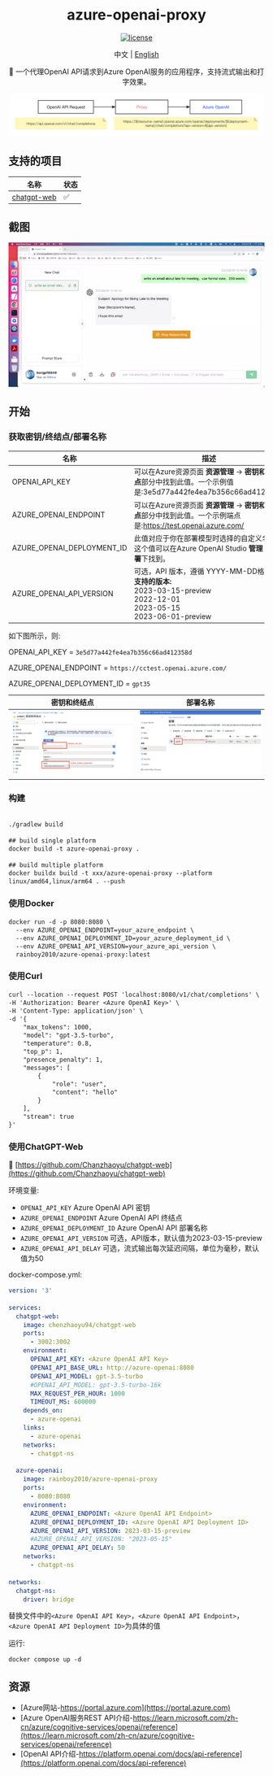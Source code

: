 <div align="center">
  
<h1 align="center">azure-openai-proxy</h1>

[![license](https://img.shields.io/github/license/modelscope/modelscope.svg)](https://github.com/kongpf8848/azure-openai-proxy/blob/master/LICENSE)

中文 | [English](./README_EN.md)

🚀 一个代理OpenAI API请求到Azure OpenAI服务的应用程序，支持流式输出和打字效果。

![proxy](https://github.com/kongpf8848/azure-openai-proxy/blob/master/assets/proxy.png) 

</div>

## 支持的项目
| 名称                                                       | 状态  |
|----------------------------------------------------------|-----|
| [chatgpt-web](https://github.com/Chanzhaoyu/chatgpt-web) | ✅   |

## 截图

![screenshot](https://github.com/kongpf8848/azure-openai-proxy/blob/master/assets/chatgpt-web.webp) 

## 开始

### 获取密钥/终结点/部署名称

| 名称                     | 描述                                                                                                               | 默认值                           |
|------------------------|------------------------------------------------------------------------------------------------------------------|-------------------------------|
| OPENAI_API_KEY     | 可以在Azure资源页面 **资源管理** -> **密钥和终结点**部分中找到此值。一个示例值是:3e5d77a442fe4ea7b356c66ad412358d                               | 无                             |
| AZURE_OPENAI_ENDPOINT  | 可以在Azure资源页面 **资源管理** -> **密钥和终结点**部分中找到此值。一个示例端点是:https://test.openai.azure.com/                                | https://xxx.openai.azure.com/ |
| AZURE_OPENAI_DEPLOYMENT_ID | 此值对应于你在部署模型时选择的自定义名称。这个值可以在Azure OpenAI Studio **管理** -> **部署**下找到。                                              | xxx                           |
| AZURE_OPENAI_API_VERSION | 可选，API 版本，遵循 YYYY-MM-DD格式。<br>**支持的版本:**<br>2023-03-15-preview<br>2022-12-01<br>2023-05-15<br>2023-06-01-preview | 2023-03-15-preview            |
如下图所示，则:

OPENAI_API_KEY = `3e5d77a442fe4ea7b356c66ad412358d`

AZURE_OPENAI_ENDPOINT = `https://cctest.openai.azure.com/`

AZURE_OPENAI_DEPLOYMENT_ID = `gpt35`

| 密钥和终结点                         | 部署名称 | 
|----------------------------|----------------------------|
|![azure_01](https://github.com/kongpf8848/azure-openai-proxy/blob/master/assets/azure_cn_01.png) |![azure_02](https://github.com/kongpf8848/azure-openai-proxy/blob/master/assets/azure_cn_02.png) |

### 构建

```shell

./gradlew build

## build single platform
docker build -t azure-openai-proxy .

## build multiple platform
docker buildx build -t xxx/azure-openai-proxy --platform linux/amd64,linux/arm64 . --push

```

### 使用Docker

```shell
docker run -d -p 8080:8080 \
  --env AZURE_OPENAI_ENDPOINT=your_azure_endpoint \
  --env AZURE_OPENAI_DEPLOYMENT_ID=your_azure_deployment_id \
  --env AZURE_OPENAI_API_VERSION=your_azure_api_version \
  rainboy2010/azure-openai-proxy:latest
```

### 使用Curl

```shell
curl --location --request POST 'localhost:8080/v1/chat/completions' \
-H 'Authorization: Bearer <Azure OpenAI Key>' \
-H 'Content-Type: application/json' \
-d '{
    "max_tokens": 1000,
    "model": "gpt-3.5-turbo",
    "temperature": 0.8,
    "top_p": 1,
    "presence_penalty": 1,
    "messages": [
        {
            "role": "user",
            "content": "hello"
        }
    ],
    "stream": true
}'
```

### 使用ChatGPT-Web

🔗 [https://github.com/Chanzhaoyu/chatgpt-web](https://github.com/Chanzhaoyu/chatgpt-web)

环境变量:

- `OPENAI_API_KEY` Azure OpenAI API 密钥
- `AZURE_OPENAI_ENDPOINT` Azure OpenAI API 终结点
- `AZURE_OPENAI_DEPLOYMENT_ID` Azure OpenAI API 部署名称
- `AZURE_OPENAI_API_VERSION` 可选，API版本，默认值为2023-03-15-preview
- `AZURE_OPENAI_API_DELAY` 可选，流式输出每次延迟间隔，单位为毫秒，默认值为50

docker-compose.yml:

```yaml
version: '3'

services:
  chatgpt-web:
    image: chenzhaoyu94/chatgpt-web
    ports:
      - 3002:3002
    environment:
      OPENAI_API_KEY: <Azure OpenAI API Key>
      OPENAI_API_BASE_URL: http://azure-openai:8080
      OPENAI_API_MODEL: gpt-3.5-turbo
      #OPENAI_API_MODEL: gpt-3.5-turbo-16k
      MAX_REQUEST_PER_HOUR: 1000
      TIMEOUT_MS: 600000
    depends_on:
      - azure-openai
    links:
      - azure-openai
    networks:
      - chatgpt-ns

  azure-openai:
    image: rainboy2010/azure-openai-proxy
    ports:
      - 8080:8080
    environment:
      AZURE_OPENAI_ENDPOINT: <Azure OpenAI API Endpoint>
      AZURE_OPENAI_DEPLOYMENT_ID: <Azure OpenAI API Deployment ID>
      AZURE_OPENAI_API_VERSION: 2023-03-15-preview
      #AZURE_OPENAI_API_VERSION: "2023-05-15"
      AZURE_OPENAI_API_DELAY: 50
    networks:
      - chatgpt-ns

networks:
  chatgpt-ns:
    driver: bridge
```
替换文件中的`<Azure OpenAI API Key>`，`<Azure OpenAI API Endpoint>`，`<Azure OpenAI API Deployment ID>`为具体的值

运行:

```shell
docker compose up -d
```

## 资源
- [Azure网站-https://portal.azure.com](https://portal.azure.com)
- [Azure OpenAI服务REST API介绍-https://learn.microsoft.com/zh-cn/azure/cognitive-services/openai/reference](https://learn.microsoft.com/zh-cn/azure/cognitive-services/openai/reference)
- [OpenAI API介绍-https://platform.openai.com/docs/api-reference](https://platform.openai.com/docs/api-reference)

